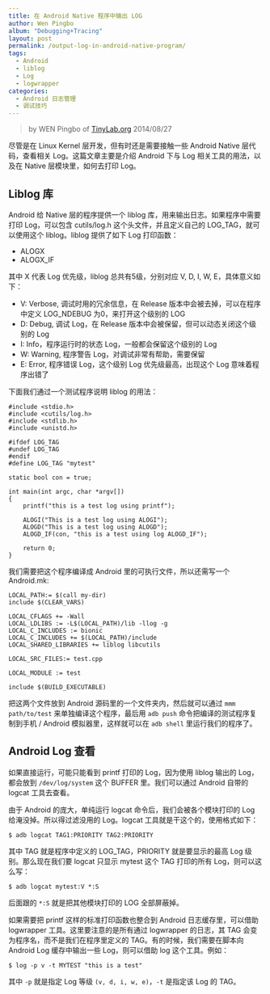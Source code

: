 ```yaml
---
title: 在 Android Native 程序中输出 LOG
author: Wen Pingbo
album: "Debugging+Tracing"
layout: post
permalink: /output-log-in-android-native-program/
tags:
  - Android
  - liblog
  - Log
  - logwrapper
categories:
  - Android 日志管理
  - 调试技巧
---
```


> by WEN Pingbo of [TinyLab.org][2]
> 2014/08/27

尽管是在 Linux Kernel 层开发，但有时还是需要接触一些 Android Native 层代码，查看相关 Log。这篇文章主要是介绍 Android 下与 Log 相关工具的用法，以及在 Native 层模块里，如何去打印 Log。

## Liblog 库

Android 给 Native 层的程序提供一个 liblog 库，用来输出日志。如果程序中需要打印 Log，可以包含 cutils/log.h 这个头文件，并且定义自己的 LOG_TAG，就可以使用这个 liblog。liblog 提供了如下 Log 打印函数：

  * ALOGX
  * ALOGX_IF

其中 X 代表 Log 优先级，liblog 总共有5级，分别对应 V, D, I, W, E，具体意义如下：

  * V: Verbose, 调试时用的冗余信息，在 Release 版本中会被去掉，可以在程序中定义 LOG_NDEBUG 为0，来打开这个级别的 LOG
  * D: Debug, 调试 Log，在 Release 版本中会被保留，但可以动态关闭这个级别的 Log
  * I: Info，程序运行时的状态 Log，一般都会保留这个级别的 Log
  * W: Warning, 程序警告 Log，对调试非常有帮助，需要保留
  * E: Error, 程序错误 Log，这个级别 Log 优先级最高，出现这个 Log 意味着程序出错了

下面我们通过一个测试程序说明 liblog 的用法：

    #include <stdio.h>
    #include <cutils/log.h>
    #include <stdlib.h>
    #include <unistd.h>
    
    #ifdef LOG_TAG
    #undef LOG_TAG
    #endif
    #define LOG_TAG "mytest"
    
    static bool con = true;
    
    int main(int argc, char *argv[])
    {
        printf("this is a test log using printf");
    
        ALOGI("This is a test log using ALOGI");
        ALOGD("This is a test log using ALOGD");
        ALOGD_IF(con, "this is a test using log ALOGD_IF");
    
        return 0;
    }


我们需要把这个程序编译成 Android 里的可执行文件，所以还需写一个 Android.mk:

    LOCAL_PATH:= $(call my-dir)
    include $(CLEAR_VARS)
    
    LOCAL_CFLAGS += -Wall
    LOCAL_LDLIBS := -L$(LOCAL_PATH)/lib -llog -g
    LOCAL_C_INCLUDES := bionic
    LOCAL_C_INCLUDES += $(LOCAL_PATH)/include
    LOCAL_SHARED_LIBRARIES += liblog libcutils
    
    LOCAL_SRC_FILES:= test.cpp
    
    LOCAL_MODULE := test
    
    include $(BUILD_EXECUTABLE)


把这两个文件放到 Android 源码里的一个文件夹内，然后就可以通过 `mmm path/to/test` 来单独编译这个程序，最后用 `adb push` 命令把编译的测试程序复制到手机 / Android 模拟器里，这样就可以在 `adb shell` 里运行我们的程序了。

## Android Log 查看

如果直接运行，可能只能看到 printf 打印的 Log，因为使用 liblog 输出的 Log，都会放到 `/dev/log/system` 这个 BUFFER 里。我们可以通过 Android 自带的 logcat 工具去查看。

由于 Android 的庞大，单纯运行 logcat 命令后，我们会被各个模块打印的 Log 给淹没掉。所以得过滤没用的 Log。logcat 工具就是干这个的，使用格式如下：

    $ adb logcat TAG1:PRIORITY TAG2:PRIORITY


其中 TAG 就是程序中定义的 LOG_TAG，PRIORITY 就是要显示的最高 Log 级别。那么现在我们要 logcat 只显示 mytest 这个 TAG 打印的所有 Log，则可以这么写：

    $ adb logcat mytest:V *:S


后面跟的 `*:S` 就是把其他模块打印的 LOG 全部屏蔽掉。

如果需要把 printf 这样的标准打印函数也整合到 Android 日志缓存里，可以借助 logwrapper 工具。这里要注意的是所有通过 logwrapper 的日志，其 TAG 会变为程序名，而不是我们在程序里定义的 TAG。有的时候，我们需要在脚本向 Android Log 缓存中输出一些 Log，则可以借助 log 这个工具。例如：

    $ log -p v -t MYTEST "this is a test"


其中 `-p` 就是指定 Log 等级 `(v, d, i, w, e)`，`-t` 是指定该 Log 的 TAG。





 [2]: https://tinylab.org
